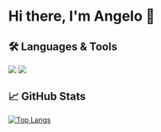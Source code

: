 # Hi there, I'm Angelo 👋

## 🛠 Languages & Tools
<img src="...python badge..."/>
<img src="...react badge..."/>

## 📈 GitHub Stats
[![Top Langs](https://github-readme-stats.vercel.app/api/top-langs/?username=Angelo0008&layout=compact)](https://github.com/anuraghazra/github-readme-stats)

